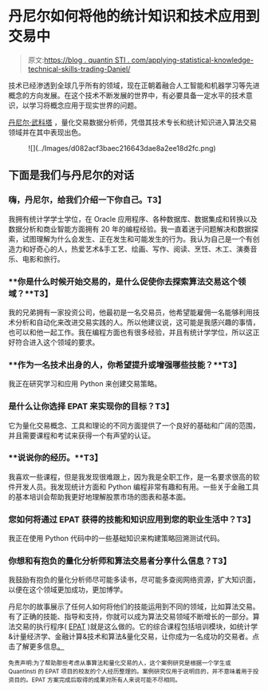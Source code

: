 # 丹尼尔如何将他的统计知识和技术应用到交易中

> 原文:[https://blog . quantin STI . com/applying-statistical-knowledge-technical-skills-trading-Daniel/](https://blog.quantinsti.com/applying-statistical-knowledge-technical-skills-trading-daniel/)

技术已经渗透到全球几乎所有的领域，现在正朝着融合人工智能和机器学习等先进概念的方向发展。在这个技术不断发展的世界中，有必要具备一定水平的技术意识，以学习将概念应用于现实世界的问题。

[丹尼尔·武科塔](https://www.linkedin.com/in/danvukota/) ，量化交易数据分析师，凭借其技术专长和统计知识进入算法交易领域并在其中表现出色。

<figure class="kg-card kg-image-card">![](../Images/d082acf3baec216643dae8a2ee18d2fc.png)</figure>

## **下面是我们与丹尼尔的对话**

### 嗨，丹尼尔，给我们介绍一下你自己。T3】

我拥有统计学学士学位，在 Oracle 应用程序、各种数据库、数据集成和转换以及数据分析和商业智能方面拥有 20 年的编程经验。我一直着迷于问题解决和数据探索，试图理解为什么会发生、正在发生和可能发生的行为。我认为自己是一个有创造力和好奇心的人，热爱艺术&手工艺、绘画、写作、阅读、烹饪、木工、演奏音乐、电影和旅行。

### **你是什么时候开始交易的，是什么促使你去探索算法交易这个领域？**T3】

我的兄弟拥有一家投资公司，他最初是一名交易员，他希望能雇佣一名能够利用技术分析和自动化来改进交易实践的人。所以他建议说，这可能是我感兴趣的事情，也可以和他一起工作。我在编程方面也有很多经验，并且有统计学学位，所以这正好符合进入这个领域的要求。

### **作为一名技术出身的人，你希望提升或增强哪些技能？**T3】

我正在研究学习和应用 Python 来创建交易策略。

### 是什么让你选择 EPAT 来实现你的目标？T3】

它为量化交易概念、工具和理论的不同方面提供了一个良好的基础和广阔的范围，并且需要课程和考试来获得一个有声望的认证。

### **说说你的经历。**T3】

我喜欢一些课程，但是我发现很难跟上，因为我是全职工作，是一名要求很高的软件开发人员。我发现统计方面和 Python 编程非常有趣和有用。一些关于金融工具的基本培训会帮助我更好地理解股票市场的图表和基本面。

### 您如何将通过 EPAT 获得的技能和知识应用到您的职业生活中？T3】

我正在使用 Python 代码中的一些基础知识来构建策略回溯测试代码。

### 你想和有抱负的量化分析师和算法交易者分享什么信息？T3】

我鼓励有抱负的量化分析师尽可能多读书，尽可能多查阅网络资源，扩大知识面，以便在这个领域更加成功，更加博学。

丹尼尔的故事展示了任何人如何将他们的技能运用到不同的领域，比如算法交易。有了正确的技能、指导和支持，你就可以成为算法交易领域不断增长的一部分。算法交易的执行程序( [EPAT](http://www.quantinsti.com/EPAT) )就是这么做的。它的综合课程包括培训模块，如统计学&计量经济学、金融计算&技术和算法&量化交易，让你成为一名成功的交易者。点击了解更多信息[。](https://www.quantinsti.com/)

<small>免责声明:为了帮助那些考虑从事算法和量化交易的人，这个案例研究是根据一个学生或 QuantInsti 的 EPAT 项目的校友的个人经历整理的。案例研究仅用于说明目的，并不意味着用于投资目的。EPAT 方案完成后取得的成果对所有人来说可能不尽相同。</small>